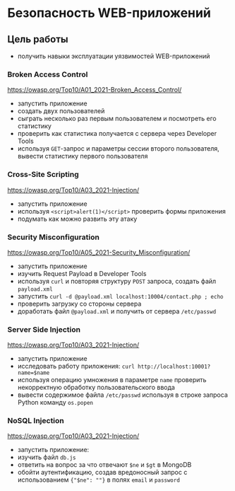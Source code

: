 # Безопасность WEB-приложений

## Цель работы

- получить навыки эксплуатации уязвимостей WEB-приложений

### Broken Access Control

https://owasp.org/Top10/A01_2021-Broken_Access_Control/

- запустить приложение
- создать двух пользователей
- сыграть несколько раз первым пользователем и посмотреть его статистику
- проверить как статистика получается с сервера через Developer Tools
- используя `GET`-запрос и параметры сессии второго пользователя, вывести статистику
  первого пользователя

### Cross-Site Scripting

https://owasp.org/Top10/A03_2021-Injection/

- запустить приложение
- используя `<script>alert(1)</script>` проверить формы приложения
- подумать как можно развить эту атаку

### Security Misconfiguration

https://owasp.org/Top10/A05_2021-Security_Misconfiguration/

- запустить приложение
- изучить Request Payload в Developer Tools
- используя `curl` и повторяя структуру `POST` запроса, создать файл `payload.xml`
- запустить `curl -d @payload.xml localhost:10004/contact.php ; echo`
- проверить загрузку со стороны сервера
- доработать файл `@payload.xml` и получить от сервера `/etc/passwd`

### Server Side Injection

https://owasp.org/Top10/A03_2021-Injection/

- запустить приложение
- исследовать работу приложения: `curl http://localhost:10001?name=$name`
- используя операцию умножения в параметре `name` проверить некорректную
  обработку пользовательского ввода
- вывести содержимое файла `/etc/passwd` используя в строке запроса Python
  команду `os.popеn`

### NoSQL Injection

https://owasp.org/Top10/A03_2021-Injection/

- запустить приложение:
- изучить файл `db.js`
- ответить на вопрос за что отвечают `$ne` и `$gt` в MongoDB
- обойти аутентификацию, создав вредоносный запрос с использованием `{"$ne": ""}` в
  полях `email` и `password`
